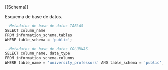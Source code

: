 [[Schema]]

Esquema de base de datos.

```sql
--Metadatos de base de datos TABLAS
SELECT column_name
FROM information_schema.tables 
WHERE table_schema = 'public';
```

```sql
--Metadatos de base de datos COLUMNAS
SELECT column_name, data_type 
FROM information_schema.columns 
WHERE table_name = 'university_professors' AND table_schema = 'public';
```